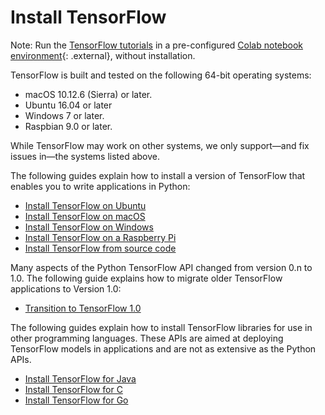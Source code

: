 # Install TensorFlow

Note: Run the [TensorFlow tutorials](../tutorials) in a pre-configured
[Colab notebook environment](https://colab.research.google.com/notebooks/welcome.ipynb){: .external},
without installation.

TensorFlow is built and tested on the following 64-bit operating systems:

  * macOS 10.12.6 (Sierra) or later.
  * Ubuntu 16.04 or later
  * Windows 7 or later.
  * Raspbian 9.0 or later.

While TensorFlow may work on other systems, we only support—and fix issues in—the
systems listed above.

The following guides explain how to install a version of TensorFlow
that enables you to write applications in Python:

  * [Install TensorFlow on Ubuntu](../install/install_linux.md)
  * [Install TensorFlow on macOS](../install/install_mac.md)
  * [Install TensorFlow on Windows](../install/install_windows.md)
  * [Install TensorFlow on a Raspberry Pi](../install/install_raspbian.md)
  * [Install TensorFlow from source code](../install/install_sources.md)

Many aspects of the Python TensorFlow API changed from version 0.n to 1.0.
The following guide explains how to migrate older TensorFlow applications
to Version 1.0:

  * [Transition to TensorFlow 1.0](../install/migration.md)

The following guides explain how to install TensorFlow libraries for use in
other programming languages. These APIs are aimed at deploying TensorFlow
models in applications and are not as extensive as the Python APIs.

  * [Install TensorFlow for Java](../install/install_java.md)
  * [Install TensorFlow for C](../install/install_c.md)
  * [Install TensorFlow for Go](../install/install_go.md)

